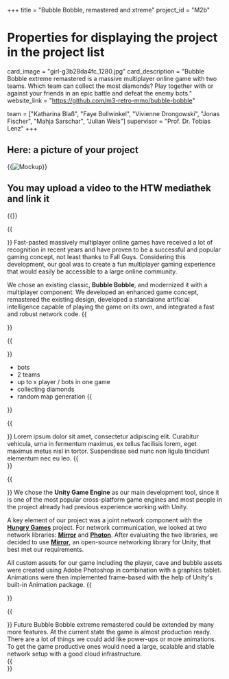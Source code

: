+++
title = "Bubble Bobble, remastered and xtreme"
project_id = "M2b"

# Properties for displaying the project in the project list
card_image = "girl-g3b28da4fc_1280.jpg"
card_description = "Bubble Bobble extreme remastered is a massive multiplayer online game with two teams. Which team can collect the most diamonds? Play together with or against your friends in an epic battle and defeat the enemy bots." 
website_link = "https://github.com/m3-retro-mmo/bubble-bobble"

team = ["Katharina Blaß", "Faye Bullwinkel", "Vivienne Drongowski", "Jonas Fischer", "Mahja Sarschar", "Julian Wels"]
supervisor = "Prof. Dr. Tobias Lenz"
+++

## Here: a picture of your project

{{<image src="girl-g3b28da4fc_1280.jpg" alt="Mockup" >}}

## You may upload a video to the HTW mediathek and link it

{{<mediathek id="3cbd1f4b84ffade971e4c5aa80385f3b">}}

{{<section title="Our Goal">}}
Fast-pasted massively multiplayer online games have received a lot of recognition in recent years and have proven to be a successful and popular gaming concept, not least thanks to Fall Guys.
Considering this development, our goal was to create a fun multiplayer gaming experience that would easily be accessible to a large online community. 

We chose an existing classic, **Bubble Bobble**, and modernized it with a multiplayer component: 
We developed an enhanced game concept, remastered the existing design, developed a standalone artificial intelligence capable of playing the game on its own, and integrated a fast and robust network code.
{{</section>}}

{{<section title="Features">}}
- bots
- 2 teams
- up to x player / bots in one game
- collecting diamonds
- random map generation
{{</section>}}

{{<section title="Process">}}
Lorem ipsum dolor sit amet, consectetur adipiscing elit. Curabitur vehicula, urna in fermentum maximus, ex tellus facilisis lorem, eget maximus metus nisl in tortor. Suspendisse sed nunc non ligula tincidunt elementum nec eu leo.
{{</section>}}

{{<section title="Tech Stack">}}
We chose the **Unity Game Engine** as our main development tool, since it is one of the most popular cross-platform game engines and most people in the project already had previous experience working with Unity.

A key element of our project was a joint network component with the [**Hungry Games**](https://showtime.f4.htw-berlin.de/ws22/master/m2-mmo-hungrygames/) project.  For network communication, we looked at two network libraries: [**Mirror**](https://mirror-networking.com/) and [**Photon**](https://www.photonengine.com/#). After evaluating the two libraries, we decided to use [**Mirror**](https://mirror-networking.com/), an open-source networking library for Unity, that best met our requirements.

All custom assets for our game including the player, cave and bubble assets were created using Adobe Photoshop in combination with a graphics tablet. Animations were then implemented frame-based with the help of Unity's built-in Animation package.
{{</section>}}

{{<section title="Future">}}
Future Bubble Bobble extreme remastered could be extended by many more features. At the current state the game is almost production ready. There are a lot of things we could add like power-ups or more animations. To get the game productive ones would need a large, scalable and stable network setup with a good cloud infrastructure.     
{{</section>}}
